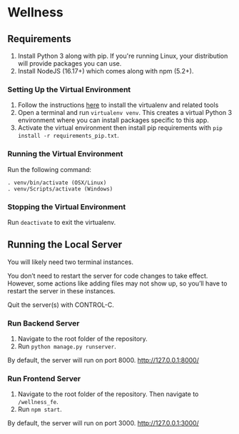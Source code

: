 # Wellness

## Requirements
1. Install Python 3 along with pip. If you're running Linux, your distribution will provide packages you can use.
2. Install NodeJS (16.17+) which comes along with npm (5.2+).


### Setting Up the Virtual Environment
1. Follow the instructions [here](http://flask.pocoo.org/docs/0.12/installation/#installation) to install the virtualenv and related tools
2. Open a terminal and run ```virtualenv venv```. This creates a virtual Python 3 environment where you can install packages specific to this app.
3. Activate the virtual environment then install pip requirements with ```pip install -r requirements_pip.txt```.

### Running the Virtual Environment
Run the following command:
```
. venv/bin/activate (OSX/Linux)
. venv/Scripts/activate (Windows)
```

### Stopping the Virtual Environment
Run ```deactivate``` to exit the virtualenv.


## Running the Local Server
You will likely need two terminal instances.

You don’t need to restart the server for code changes to take effect. However, some actions like adding files may not show up, so you’ll have to restart the server in these instances.

Quit the server(s) with CONTROL-C.

### Run Backend Server
1. Navigate to the root folder of the repository.
2. Run ```python manage.py runserver```.

By default, the server will run on port 8000.
http://127.0.0.1:8000/

### Run Frontend Server
1. Navigate to the root folder of the repository. Then navigate to ```/wellness_fe```.
2. Run ```npm start```.

By default, the server will run on port 3000.
http://127.0.0.1:3000/
